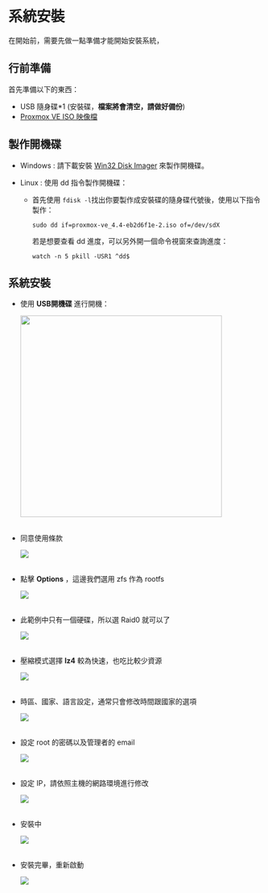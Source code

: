 系統安裝
=
在開始前，需要先做一點準備才能開始安裝系統，
## 行前準備
首先準備以下的東西：
- USB 隨身碟*1 (安裝碟，**檔案將會清空，請做好備份**)
- [Proxmox VE ISO 映像檔](https://www.proxmox.com/en/downloads/category/iso-images-pve)

## 製作開機碟
-  Windows :
請下載安裝 [Win32 Disk Imager](https://sourceforge.net/projects/win32diskimager/files/latest/download) 來製作開機碟。

- Linux :
使用 dd 指令製作開機碟：
    - 首先使用 ```fdisk -l```找出你要製作成安裝碟的隨身碟代號後，使用以下指令製作：
        ```
        sudo dd if=proxmox-ve_4.4-eb2d6f1e-2.iso of=/dev/sdX
        ```
        
        若是想要查看 dd 進度，可以另外開一個命令視窗來查詢進度：
        ```
        watch -n 5 pkill -USR1 ^dd$
        ```

## 系統安裝
- 使用 **USB開機碟** 進行開機：

    <img src="../images/01.installation/01.png" width="400">
    <br><br>

- 同意使用條款

    ![](../images/01.installation/02.png)
    <br><br>

- 點擊 **Options** ，這邊我們選用 zfs 作為 rootfs

    ![](../images/01.installation/03.png)
    <br><br>

- 此範例中只有一個硬碟，所以選 Raid0 就可以了

    ![](../images/01.installation/04.png)
    <br><br>

- 壓縮模式選擇 **lz4** 較為快速，也吃比較少資源

    ![](../images/01.installation/05.png)
    <br><br>

- 時區、國家、語言設定，通常只會修改時間跟國家的選項
    
    ![](../images/01.installation/06.png)
    <br><br>

- 設定 root 的密碼以及管理者的 email 
    
    ![](../images/01.installation/07.png)
    <br><br>

- 設定 IP，請依照主機的網路環境進行修改
    
    ![](../images/01.installation/08.png)
    <br><br>

- 安裝中
    
    ![](../images/01.installation/09.png)
    <br><br>

- 安裝完畢，重新啟動
    
    ![](../images/01.installation/10.png)
    <br><br>
